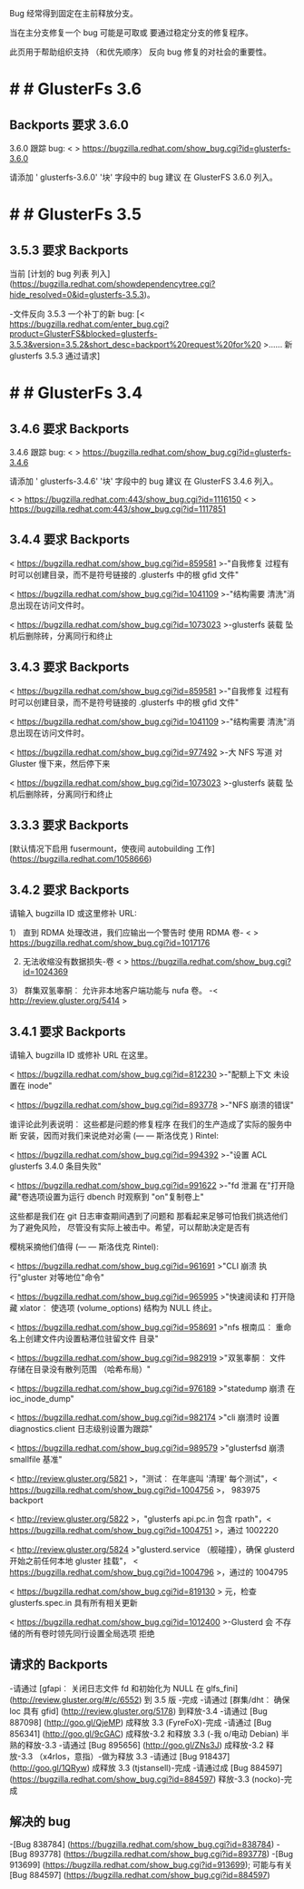 Bug 经常得到固定在主前释放分支。

当在主分支修复一个 bug 可能是可取或
要通过稳定分支的修复程序。

此页用于帮助组织支持 （和优先顺序）
反向 bug 修复的对社会的重要性。

# # # GlusterFs 3.6

Backports 要求 3.6.0
-----------------------------

3.6.0 跟踪 bug:
< > https://bugzilla.redhat.com/show_bug.cgi?id=glusterfs-3.6.0

请添加 ' glusterfs-3.6.0' '块' 字段中的 bug 建议
在 GlusterFS 3.6.0 列入。

# # # GlusterFs 3.5

3.5.3 要求 Backports
-----------------------------

当前 [计划的 bug 列表
列入] (https://bugzilla.redhat.com/showdependencytree.cgi?hide_resolved=0&id=glusterfs-3.5.3)。

-文件反向 3.5.3 一个补丁的新 bug:
[< https://bugzilla.redhat.com/enter_bug.cgi?product=GlusterFS&blocked=glusterfs-3.5.3&version=3.5.2&short_desc=backport%20request%20for%20 >......
新 glusterfs 3.5.3 通过请求]

# # # GlusterFs 3.4

3.4.6 要求 Backports
-----------------------------

3.4.6 跟踪 bug:
< > https://bugzilla.redhat.com/show_bug.cgi?id=glusterfs-3.4.6

请添加 ' glusterfs-3.4.6' '块' 字段中的 bug 建议
在 GlusterFS 3.4.6 列入。

< > https://bugzilla.redhat.com:443/show_bug.cgi?id=1116150
< > https://bugzilla.redhat.com:443/show_bug.cgi?id=1117851

3.4.4 要求 Backports
-----------------------------

< https://bugzilla.redhat.com/show_bug.cgi?id=859581 >-"自我修复
过程有时可以创建目录，而不是符号链接的
.glusterfs 中的根 gfid 文件"

< https://bugzilla.redhat.com/show_bug.cgi?id=1041109 >-"结构需要
清洗"消息出现在访问文件时。

< https://bugzilla.redhat.com/show_bug.cgi?id=1073023 >-glusterfs 装载
坠机后删除砖，分离同行和终止

3.4.3 要求 Backports
-----------------------------

< https://bugzilla.redhat.com/show_bug.cgi?id=859581 >-"自我修复
过程有时可以创建目录，而不是符号链接的
.glusterfs 中的根 gfid 文件"

< https://bugzilla.redhat.com/show_bug.cgi?id=1041109 >-"结构需要
清洗"消息出现在访问文件时。

< https://bugzilla.redhat.com/show_bug.cgi?id=977492 >-大 NFS 写道
对 Gluster 慢下来，然后停下来

< https://bugzilla.redhat.com/show_bug.cgi?id=1073023 >-glusterfs 装载
坠机后删除砖，分离同行和终止

3.3.3 要求 Backports
-----------------------------

[默认情况下启用 fusermount，使夜间 autobuilding
工作] (https://bugzilla.redhat.com/1058666)

3.4.2 要求 Backports
-----------------------------

请输入 bugzilla ID 或这里修补 URL:

1） 直到 RDMA 处理改进，我们应输出一个警告时
使用 RDMA 卷-
< > https://bugzilla.redhat.com/show_bug.cgi?id=1017176

2) 无法收缩没有数据损失-卷
< > https://bugzilla.redhat.com/show_bug.cgi?id=1024369

3） 群集双氢睾酮︰ 允许非本地客户端功能与 nufa 卷。
-< http://review.gluster.org/5414 >

3.4.1 要求 Backports
-----------------------------

请输入 bugzilla ID 或修补 URL 在这里。

< https://bugzilla.redhat.com/show_bug.cgi?id=812230 >-"配额上下文
未设置在 inode"

< https://bugzilla.redhat.com/show_bug.cgi?id=893778 >-"NFS 崩溃的错误"

谁评论此列表说明︰ 这些都是问题的修复程序
在我们的生产造成了实际的服务中断
安装，因而对我们来说绝对必需 (— — 斯洛伐克
) Rintel:

< https://bugzilla.redhat.com/show_bug.cgi?id=994392 >-"设置 ACL
glusterfs 3.4.0 条目失败"

< https://bugzilla.redhat.com/show_bug.cgi?id=991622 >-"fd 泄漏
在"打开隐藏"卷选项设置为运行 dbench 时观察到
"on"复制卷上"

这些都是我们在 git 日志审查期间遇到了问题和
那看起来足够可怕我们挑选他们为了避免风险，
尽管没有实际上被击中。希望，可以帮助决定是否有

樱桃采摘他们值得 (— — 斯洛伐克 Rintel):

< https://bugzilla.redhat.com/show_bug.cgi?id=961691 >"CLI 崩溃
执行"gluster 对等地位"命令"

< https://bugzilla.redhat.com/show_bug.cgi?id=965995 >"快速阅读和
打开隐藏 xlator︰ 使选项 (volume\_options) 结构为 NULL
终止。

< https://bugzilla.redhat.com/show_bug.cgi?id=958691 >"nfs 根南瓜︰
重命名上创建文件内设置粘滞位驻留文件
目录"

< https://bugzilla.redhat.com/show_bug.cgi?id=982919 >"双氢睾酮︰ 文件
存储在目录没有散列范围 （哈希布局）"

< https://bugzilla.redhat.com/show_bug.cgi?id=976189 >"statedump 崩溃
在 ioc\_inode\_dump"

< https://bugzilla.redhat.com/show_bug.cgi?id=982174 >"cli 崩溃时
设置 diagnostics.client 日志级别设置为跟踪"

< https://bugzilla.redhat.com/show_bug.cgi?id=989579 >"glusterfsd 崩溃
smallfile 基准"

< http://review.gluster.org/5821 >，"测试︰ 在年底叫 '清理'
每个测试"，< https://bugzilla.redhat.com/show_bug.cgi?id=1004756 >，
983975 backport

< http://review.gluster.org/5822 >，"glusterfs api.pc.in 包含
rpath"，< https://bugzilla.redhat.com/show_bug.cgi?id=1004751 >，通过
1002220

< http://review.gluster.org/5824 >"glusterd.service （舰碰撞），确保
glusterd 开始之前任何本地 gluster 挂载"，
< https://bugzilla.redhat.com/show_bug.cgi?id=1004796 >，通过的
1004795

< https://bugzilla.redhat.com/show_bug.cgi?id=819130 > 元，检查
glusterfs.spec.in 具有所有相关更新

< https://bugzilla.redhat.com/show_bug.cgi?id=1012400 >-Glusterd 会
不存储的所有卷时领先同行设置全局选项
拒绝

请求的 Backports
-------------------

-请通过 [gfapi︰ 关闭日志文件 fd 和初始化为 NULL
在 glfs\_fini] (http://review.gluster.org/#/c/6552) 到 3.5 版
-完成
-请通过 [群集/dht︰ 确保 loc 具有
gfid] (http://review.gluster.org/5178) 到释放-3.4
-请通过 [Bug 887098] (http://goo.gl/QjeMP) 成释放 3.3
(FyreFoX)-完成
-请通过 [Bug 856341] (http://goo.gl/9cGAC) 成释放-3.2
和释放 3.3 (-我 o/电动 Debian) 半熟的释放-3.3
-请通过 [Bug 895656] (http://goo.gl/ZNs3J) 成释放-3.2
释放-3.3 （x4rlos，意指）-做为释放 3.3
-请通过 [Bug 918437] (http://goo.gl/1QRyw) 成释放 3.3
(tjstansell)-完成
-请通过成 [Bug
884597] (https://bugzilla.redhat.com/show_bug.cgi?id=884597)
释放-3.3 (nocko)-完成

解决的 bug
----------------

-[Bug 838784] (https://bugzilla.redhat.com/show_bug.cgi?id=838784)
-[Bug 893778] (https://bugzilla.redhat.com/show_bug.cgi?id=893778)
-[Bug 913699] (https://bugzilla.redhat.com/show_bug.cgi?id=913699);
可能与有关 [Bug
884597] (https://bugzilla.redhat.com/show_bug.cgi?id=884597)
